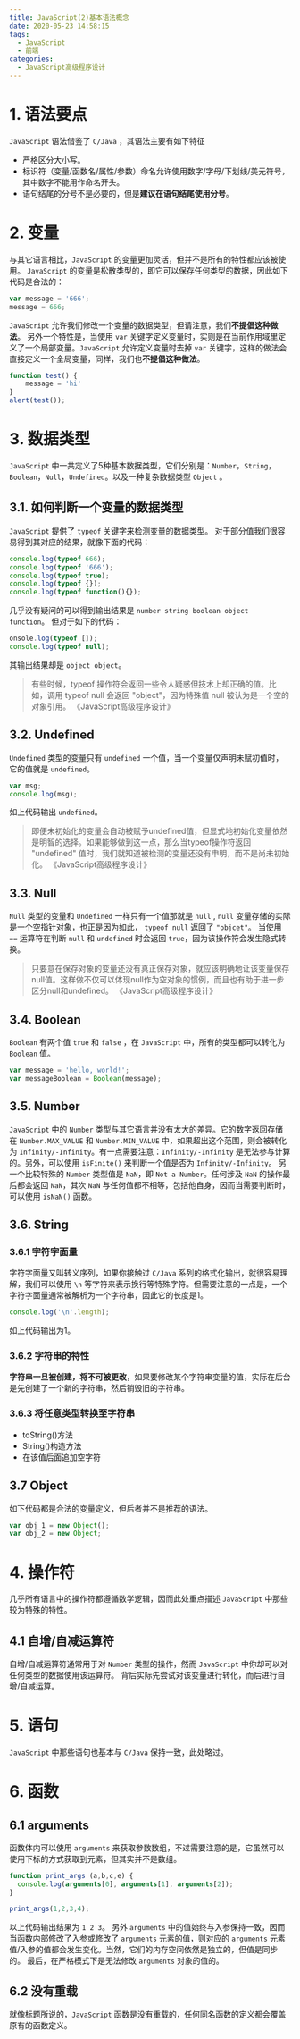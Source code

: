 ```yaml
---
title: JavaScript(2)基本语法概念
date: 2020-05-23 14:58:15
tags:
  - JavaScript
  - 前端
categories:
  - JavaScript高级程序设计
---
```

# 1. 语法要点
`JavaScript` 语法借鉴了 `C/Java` ，其语法主要有如下特征
- 严格区分大小写。
- 标识符（变量/函数名/属性/参数）命名允许使用数字/字母/下划线/美元符号，其中数字不能用作命名开头。
- 语句结尾的分号不是必要的，但是**建议在语句结尾使用分号**。

# 2. 变量 
与其它语言相比，`JavaScript` 的变量更加灵活，但并不是所有的特性都应该被使用。
`JavaScript` 的变量是松散类型的，即它可以保存任何类型的数据，因此如下代码是合法的：
~~~ JavaScript
var message = '666';
message = 666;
~~~
`JavaScript` 允许我们修改一个变量的数据类型，但请注意，我们**不提倡这种做法**。
另外一个特性是，当使用 `var` 关键字定义变量时，实则是在当前作用域里定义了一个局部变量。`JavaScript` 允许定义变量时去掉 `var` 关键字，这样的做法会直接定义一个全局变量，同样，我们也**不提倡这种做法**。
~~~ JavaScript
function test() {
    message = 'hi'
}
alert(test());
~~~

# 3. 数据类型
`JavaScript` 中一共定义了5种基本数据类型，它们分别是：`Number`，`String`，`Boolean`，`Null`，`Undefined`。以及一种复杂数据类型 `Object` 。

## 3.1. 如何判断一个变量的数据类型
`JavaScript` 提供了 `typeof` 关键字来检测变量的数据类型。
对于部分值我们很容易得到其对应的结果，就像下面的代码：
~~~ JavaScript
console.log(typeof 666);
console.log(typeof '666');
console.log(typeof true);
console.log(typeof {});
console.log(typeof function(){});
~~~
几乎没有疑问的可以得到输出结果是 `number string boolean object function`。
但对于如下的代码：
~~~ JavaScript
onsole.log(typeof []);
console.log(typeof null);
~~~
其输出结果却是 `object object`。

> 有些时候，typeof 操作符会返回一些令人疑惑但技术上却正确的值。比如，调用 typeof null 会返回 "object"，因为特殊值 null 被认为是一个空的对象引用。
> 《JavaScript高级程序设计》

## 3.2. Undefined
`Undefined` 类型的变量只有 `undefined` 一个值，当一个变量仅声明未赋初值时，它的值就是 `undefined`。
~~~ JavaScript
var msg;
console.log(msg);
~~~
如上代码输出 `undefined`。
> 即便未初始化的变量会自动被赋予undefined值，但显式地初始化变量依然是明智的选择。如果能够做到这一点，那么当typeof操作符返回 "undefined" 值时，我们就知道被检测的变量还没有申明，而不是尚未初始化。
> 《JavaScript高级程序设计》

## 3.3. Null
`Null` 类型的变量和 `Undefined` 一样只有一个值那就是 `null` , `null` 变量存储的实际是一个空指针对象，也正是因为如此， `typeof null` 返回了 `"objcet"`。
当使用 `==` 运算符在判断 `null` 和 `undefined` 时会返回 `true`，因为该操作符会发生隐式转换。
> 只要意在保存对象的变量还没有真正保存对象，就应该明确地让该变量保存null值。这样做不仅可以体现null作为空对象的惯例，而且也有助于进一步区分null和undefined。
> 《JavaScript高级程序设计》

## 3.4. Boolean
`Boolean` 有两个值 `true` 和 `false` ，在 `JavaScript` 中，所有的类型都可以转化为 `Boolean` 值。
~~~ JavaScript
var message = 'hello, world!';
var messageBoolean = Boolean(message);
~~~

## 3.5. Number
`JavaScript` 中的 `Number` 类型与其它语言并没有太大的差异。它的数字返回存储在 `Number.MAX_VALUE` 和 `Number.MIN_VALUE` 中，如果超出这个范围，则会被转化为 `Infinity/-Infinity`。有一点需要注意：`Infinity/-Infinity` 是无法参与计算的。另外，可以使用 `isFinite()` 来判断一个值是否为 `Infinity/-Infinity`。
另一个比较特殊的 `Number` 类型值是 `NaN`，即 `Not a Number`。任何涉及 `NaN` 的操作最后都会返回 `NaN`，其次 `NaN` 与任何值都不相等，包括他自身，因而当需要判断时，可以使用 `isNaN()` 函数。

## 3.6. String
### 3.6.1 字符字面量
字符字面量又叫转义序列，如果你接触过 `C/Java` 系列的格式化输出，就很容易理解，我们可以使用 `\n` 等字符来表示换行等特殊字符。但需要注意的一点是，一个字符字面量通常被解析为一个字符串，因此它的长度是1。
~~~ JavaScript
console.log('\n'.length);
~~~
如上代码输出为1。

### 3.6.2 字符串的特性
**字符串一旦被创建，将不可被更改**，如果要修改某个字符串变量的值，实际在后台是先创建了一个新的字符串，然后销毁旧的字符串。

### 3.6.3 将任意类型转换至字符串
- toString()方法
- String()构造方法
- 在该值后面追加空字符


## 3.7 Object
如下代码都是合法的变量定义，但后者并不是推荐的语法。
~~~ JavaScript
var obj_1 = new Object();
var obj_2 = new Object;
~~~

# 4. 操作符
几乎所有语言中的操作符都遵循数学逻辑，因而此处重点描述 `JavaScript` 中那些较为特殊的特性。
## 4.1 自增/自减运算符
自增/自减运算符通常用于对 `Number` 类型的操作，然而 `JavaScript` 中你却可以对任何类型的数据使用该运算符。
背后实际先尝试对该变量进行转化，而后进行自增/自减运算。

# 5. 语句
`JavaScript` 中那些语句也基本与 `C/Java` 保持一致，此处略过。

# 6. 函数
## 6.1 arguments
函数体内可以使用 `arguments` 来获取参数数组，不过需要注意的是，它虽然可以使用下标的方式获取到元素，但其实并不是数组。
~~~ JavaScript
function print_args (a,b,c,e) {
  console.log(arguments[0], arguments[1], arguments[2]);
}

print_args(1,2,3,4);
~~~ 
以上代码输出结果为 `1 2 3`。
另外 `arguments` 中的值始终与入参保持一致，因而当函数内部修改了入参或修改了 `arguments` 元素的值，则对应的 `arguments` 元素值/入参的值都会发生变化。当然，它们的内存空间依然是独立的，但值是同步的。
最后，在严格模式下是无法修改 `arguments` 对象的值的。

## 6.2 没有重载
就像标题所说的，`JavaScript` 函数是没有重载的，任何同名函数的定义都会覆盖原有的函数定义。